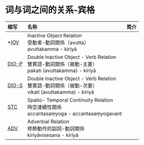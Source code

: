 # 词与词之间的关系-宾格

| 缩写 | 名称 | 简介 |
| :--- | :--- | :--- |
| *[IOV](iov.md) | Inactive Object Relation<br>受動者-動詞關係（avutta）<br> avuttakamma - kiriyā |  |
| [DIO-P](dio.md) | Double Inactive Object - Verb Relation <br>雙賓語-動詞關係（被動-主要）<br> pakati \(avuttakamma\) - kiriyā |  |
| [DIO-S](dio.md) | Double Inactive Object - Verb Relation <br>雙賓語-動詞關係（被動-次要） <br>vikati \(avuttakamma\) - kiriyā |  |
| [STC](stc.md) | Spatio- Temporal Continuity Relation <br>時空連續性關係 <br>accantasaṃyoga - accantasaṃyogavant |  |
| [ADV](adv.md) | Adverbial Relation <br>修飾動作的副詞-動詞關係 <br>kiriyāvisesana - kiriyā |  |

